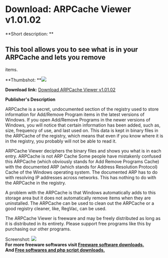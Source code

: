 # Download: ARPCache Viewer v1.01.02

**Short description: **

## This tool allows you to see what is in your ARPCache and lets you remove
items.

  
**Thumbshot: **![](http://www.freewarefiles.com/screenshot/arpcacheviewer_md.gif)   
  
**Download link:** [Download ARPCache Viewer v1.01.02](http://freesoftwares.boysofts.com/ARPCache-Viewer-V_program_14130.html)  
  

**Publisher's Description**  
  

ARPCache is a secret, undocumented section of the registry used to store
information for Add/Remove Program items in the latest versions of Windows. If
you open Add/Remove Programs in the newer versions of Windows, you will notice
that certain information has been added, such as, size, frequency of use, and
last used on. This data is kept in binary files in the ARPCache of the
registry, which means that even if you know where it is in the registry, you
probably will not be able to read it.

ARPCache Viewer deciphers the binary files and shows you what is in each
entry. ARPCache is not ARP Cache Some people have mistakenly confused this
ARPCache (which obviously stands for Add Remove Programs Cache) with the
documented ARP (which stands for Address Resolution Protocol) Cache of the
Windows operating system. The documented ARP has to do with resolving IP
addresses across networks. This has nothing to do with the ARPCache in the
registry.

A problem with the ARPCache is that Windows automatically adds to this storage
area but it does not automatically remove items when they are uninstalled. The
ARPCache can be used to clean out the ARPCache or a good registry cleaner,
like, RegVac, can be used.

The ARPCache Viewer is freeware and may be freely distributed as long as it is
distributed in its entirety. Please support free programs like this by
purchasing our other programs.

  
  
Screenshot: ![](http://www.freewarefiles.com/screenshot/arpcacheviewer.gif)  
**For more freeware softwares visit [Freeware software downloads.](http://freesoftwares.boysofts.com/)**   
**And [Free softwares and php script downloads.](http://www.boysofts.com/)**

